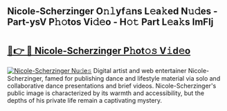 ## Nicole-Scherzinger O𝚗𝚕yf𝚊ns L𝚎a𝚔ed N𝚞𝚍es - Part-ysV P𝚑𝚘tos Vi𝚍𝚎o - H𝚘𝚝 Part L𝚎a𝚔s ImFIj

# <h2><a href="http://kf10o1q.oniu.top/?m=Nicole-Scherzinger">🔗👉 🔴 Nicole-Scherzinger P𝚑ot𝚘𝚜 V𝚒d𝚎o</a></h2>

[![Nicole-Scherzinger Nu𝚍e𝚜](https://i.imgur.com/0qMVB7G.gif)](http://kf10o1q.oniu.top/?m=Nicole-Scherzinger)
Digital artist and web entertainer Nicole-Scherzinger, famed for publishing dance and lifestyle material via solo and collaborative dance presentations and brief videos. Nicole-Scherzinger's public image is characterized by its warmth and accessibility, but the depths of his private life remain a captivating mystery.  
